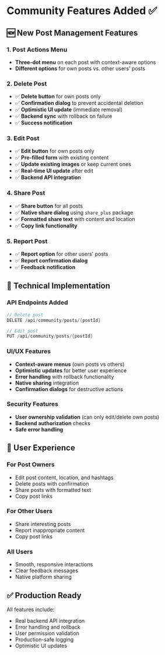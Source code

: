 # Community Features Added ✅

## 🆕 New Post Management Features

### **1. Post Actions Menu**
- **Three-dot menu** on each post with context-aware options
- **Different options** for own posts vs. other users' posts

### **2. Delete Post**
- ✅ **Delete button** for own posts only
- ✅ **Confirmation dialog** to prevent accidental deletion
- ✅ **Optimistic UI update** (immediate removal)
- ✅ **Backend sync** with rollback on failure
- ✅ **Success notification**

### **3. Edit Post**
- ✅ **Edit button** for own posts only
- ✅ **Pre-filled form** with existing content
- ✅ **Update existing images** or keep current ones
- ✅ **Real-time UI update** after edit
- ✅ **Backend API integration**

### **4. Share Post**
- ✅ **Share button** for all posts
- ✅ **Native share dialog** using `share_plus` package
- ✅ **Formatted share text** with content and location
- ✅ **Copy link functionality**

### **5. Report Post**
- ✅ **Report option** for other users' posts
- ✅ **Report confirmation dialog**
- ✅ **Feedback notification**

## 🔧 Technical Implementation

### **API Endpoints Added**
```dart
// Delete post
DELETE /api/community/posts/{postId}

// Edit post  
PUT /api/community/posts/{postId}
```

### **UI/UX Features**
- **Context-aware menus** (own posts vs others)
- **Optimistic updates** for better user experience
- **Error handling** with rollback functionality
- **Native sharing** integration
- **Confirmation dialogs** for destructive actions

### **Security Features**
- **User ownership validation** (can only edit/delete own posts)
- **Backend authorization** checks
- **Safe error handling**

## 📱 User Experience

### **For Post Owners**
- Edit post content, location, and hashtags
- Delete posts with confirmation
- Share posts with formatted text
- Copy post links

### **For Other Users**
- Share interesting posts
- Report inappropriate content
- Copy post links

### **All Users**
- Smooth, responsive interactions
- Clear feedback messages
- Native platform sharing

## ✅ Production Ready
All features include:
- Real backend API integration
- Error handling and rollback
- User permission validation
- Production-safe logging
- Optimistic UI updates